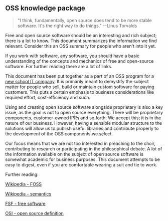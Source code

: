 ## OSS knowledge package
> "I think, fundamentally, open source does tend to be more stable software. It's the right way to do things." --Linus Torvalds

Free and open source software should be an interesting and rich subject; there is a lot to know. This document summarizes the information we find relevant. Consider this an OSS summary for people who aren't into it yet. 

If you work with software, any software, you should have a basic understanding of the concepts and mechanics of free and open-source software. For further reading there are a lot of links.

This document has been put together as a part of an OSS program for a [new school IT company](http://www.futurice.com "Futurice"). It is primarily meant to demystify the subject matter for people who sell, build or maintain custom software for paying customers. This puts a certain emphasis to business considerations like required effort, cost-efficiency and such. 

Using and creating open source software alongside proprietary is also a key issue, as the goal is not to open source everything. There will be proprietary components, customer-owned IPRs and so forth. We accept this; it is in the nature of our business. However, having a sensible modular structure to the solutions will allow us to publish useful libraries and contribute properly to the development of the OSS components we select. 

Our focus means that we are not too interested in preaching to the choir, contributing to research or participating in the philosophical debate. A lot of the information available on the subject of open source software is somewhat academic for business purposes. This document attempts to be easy to digest, even if you are comfortable wearing a suit and tie to work. 

Further reading:

[Wikipedia - FOSS](http://en.wikipedia.org/wiki/Open-source_software "Title")

[Wikipedia - semantics](http://en.wikipedia.org/wiki/Alternative_terms_for_free_software "Title")

[FSF - free software](http://www.fsf.org/about/what-is-free-software "Title")

[OSI - open source definition](http://opensource.org/osd-annotated "Title")



